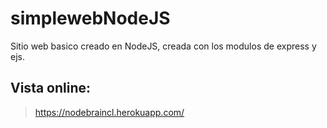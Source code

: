 # simplewebNodeJS

Sitio web basico creado en NodeJS, creada con los modulos de express y ejs.

## Vista online:
> https://nodebraincl.herokuapp.com/
